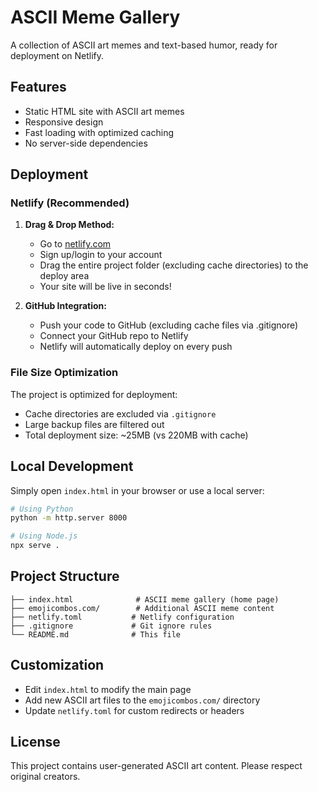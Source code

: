 # ASCII Meme Gallery

A collection of ASCII art memes and text-based humor, ready for deployment on Netlify.

## Features

- Static HTML site with ASCII art memes
- Responsive design
- Fast loading with optimized caching
- No server-side dependencies

## Deployment

### Netlify (Recommended)

1. **Drag & Drop Method:**
   - Go to [netlify.com](https://netlify.com)
   - Sign up/login to your account
   - Drag the entire project folder (excluding cache directories) to the deploy area
   - Your site will be live in seconds!

2. **GitHub Integration:**
   - Push your code to GitHub (excluding cache files via .gitignore)
   - Connect your GitHub repo to Netlify
   - Netlify will automatically deploy on every push

### File Size Optimization

The project is optimized for deployment:
- Cache directories are excluded via `.gitignore`
- Large backup files are filtered out
- Total deployment size: ~25MB (vs 220MB with cache)

## Local Development

Simply open `index.html` in your browser or use a local server:

```bash
# Using Python
python -m http.server 8000

# Using Node.js
npx serve .
```

## Project Structure

```
├── index.html              # ASCII meme gallery (home page)
├── emojicombos.com/        # Additional ASCII meme content
├── netlify.toml           # Netlify configuration
├── .gitignore             # Git ignore rules
└── README.md              # This file
```

## Customization

- Edit `index.html` to modify the main page
- Add new ASCII art files to the `emojicombos.com/` directory
- Update `netlify.toml` for custom redirects or headers

## License

This project contains user-generated ASCII art content. Please respect original creators.

